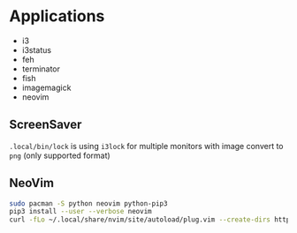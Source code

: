 # Applications

* i3
* i3status
* feh
* terminator
* fish
* imagemagick
* neovim

## ScreenSaver

`.local/bin/lock` is using `i3lock` for multiple monitors with image convert to `png` (only supported format)

## NeoVim

```bash
sudo pacman -S python neovim python-pip3
pip3 install --user --verbose neovim
curl -fLo ~/.local/share/nvim/site/autoload/plug.vim --create-dirs https://raw.githubusercontent.com/junegunn/vim-plug/master/plug.vim
```

